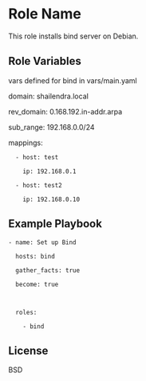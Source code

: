 Role Name
=========

This role installs bind server on Debian.


Role Variables
--------------



vars defined  for bind in vars/main.yaml



domain: shailendra.local

rev_domain: 0.168.192.in-addr.arpa

sub_range: 192.168.0.0/24

mappings:

      - host: test

        ip: 192.168.0.1

      - host: test2

        ip: 192.168.0.10



Example Playbook
----------------

	- name: Set up Bind

	  hosts: bind

	  gather_facts: true

	  become: true



	  roles:

	    - bind



License
-------

BSD

